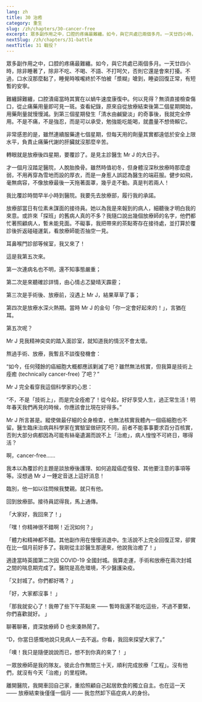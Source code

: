 ```yaml
---
lang: zh
title: 30 治癒
category: 重生
slug: /zh/chapters/30-cancer-free
excerpt: 眾多副作用之中，口腔的疼痛最難纏。如今，與它共處已兩個多月。一天廿四小時，除非睡著了，除非不吃、不喝、不語、不打呵欠，否則它還是會來打擾。
nextSlug: /zh/chapters/31-battle
nextTitle: 31 戰役？
---
```


<p class="cn">眾多副作用之中，口腔的疼痛最難纏。如今，與它共處已兩個多月。一天廿四小時，除非睡著了，除非不吃、不喝、不語、不打呵欠，否則它還是會來打擾。不過，口水沒那麼黏了，睡覺時喉嚨終於不怕被「漿糊」嗆到，睡姿回復正常，有短暫的安寧。

<p class="cn">難纏歸難纏，口腔潰瘍當時其實在以蝸牛速度康復中。何以見得？無須直接檢查傷口，從止痛藥用量即可見一斑。查看紀錄，原來自從放療結束後第二個星期開始，用藥劑量就慢慢減。到第三個星期發生「清水由鹹變淡」的奇事後，我就完全停用。不是不痛，不是強忍，而是可以承受，勉強能吃能喝，就盡量不想倚賴它。

<p class="cn">非常感恩的是，雖然連續服藥達七個星期，但每天用的劑量其實都遠低於安全上限水平，負責止痛藥代謝的肝臟就沒那麼辛苦。

<p class="cn">轉眼就是放療後四星期，要覆診了。是見主診醫生 Mr J 的大日子。

<p class="cn">才一個月沒踏足醫院，人脫胎換骨。雖然時值初冬，但身體沒深秋放療時那麼虛弱，不用再穿為雪地而設的厚衣，而是一身惹人誤認為醫生的端莊服。健步如飛，毫無病容，不像放療最後一天拖著面罩，幾乎走不動。真是判若兩人！

<p class="cn">我比覆診時間早半小時到醫院。我要先去放療部，履行我的承諾。

<p class="cn">放療部當日有位素未謀面的接待員。她以為我是來報到的病人，細聽後才明白我的來意。或許來「探班」的舊病人真的不多？我隨口說出幾個放療師的名字，他們都忙著照顧病人，暫未能見面。不礙事，我把帶來的茶點寄存在接待處，並打算於覆診後折返碰碰運氣，看放療師能否抽空一見。

<p class="cn">耳鼻喉門診部等候室，我又來了！

<p class="cn">這是我第五次來。

<p class="cn">第一次連病名也不明，還不知事態嚴重；

<p class="cn">第二次是來聽確診詳情，由心情忐忑變晴天霹靂；

<p class="cn">第三次是手術後、放療前，沒遇上 Mr J，結果草草了事；

<p class="cn">第四次是放療水深火熱期。當時 Mr J 的金句「你一定會好起來的！」，言猶在耳。

<p class="cn">第五次呢？

<p class="cn">Mr J 見我精神奕奕的踏入面診室，就知道我的情況不會太壞。

<p class="cn">熬過手術、放療，我暫且不談復發機會：

<q class="cn">如今，任何殘餘的癌細胞大概都應該剿滅了吧？雖然無法核實，但我算是技術上痊癒 (technically cancer-free) 了吧？

<p class="cn">Mr J 完全看穿我這個科學家的心思：

<q class="cn">不，不是「技術上」，而是完全痊癒了！從今起，好好享受人生，過正常生活！明年春天我們再見的時候，你應該會比現在好得多。

<p class="cn">Mr J 所言甚是。縱使做最仔細的全身檢查，也無法核實我體內一個癌細胞也不留。醫生臨床治病與科學家在實驗室做研究不同，前者不能事事要求百分百核實，否則大部分病都因為可能有絲毫遺漏而說不上「治癒」，病人惶惶不可終日，哪得活？

<p class="cn">啊，cancer-free......

<p class="cn">我本以為覆診的主題是談放療後護理、如何追蹤癌症復發、其他要注意的事項等等。沒想過 Mr J 一錘定音送上這好消息！

<p class="cn">臨別，他一如以往問候我雙親。就只有他。

<p class="cn">回到放療部。接待員認得我，馬上通傳。

<p class="cn">「大家好，我回來了！」

<p class="cn">「嘿！你精神很不錯啊！近況如何？」

<p class="cn">「體力和精神都不錯。其他副作用在慢慢消退中。生活說不上完全回復正常，卻實在比一個月前好多了。我剛從主診醫生那邊來，他說我治癒了！」

<p class="cn">適逢當時英國第二次因 COVID-19 全國封城。我算走運，手術和放療在兩次封城之間的喘息期完成了。醫院是高危環境，不少醫護染疫。

<p class="cn">「又封城了。你們都好嗎？ 」

<p class="cn">「好，大家都沒事！ 」

<p class="cn">「那我就安心了！我帶了些下午茶點來 —— 暫時我還不能吃這些，不過不要緊，你們喜歡就好。 」

<p class="cn">聊著聊著，資深放療師 D 也來湊熱鬧了。

<q class="cn">D，你當日感慨地說只見病人一去不返。你看，我回來探望大家了。 

<p class="cn">「噢！我只是隨便說說而已，想不到你真的來了！ 」

<p class="cn">一眾放療師是我的隊友。彼此合作無間三十天，順利完成放療「工程」。沒有他們，就沒有今天「治癒」的里程碑。

<p class="cn">離開醫院，我開車回自己家，重拾照顧自己起居飲食的獨立自主。也在這一天 —— 放療結束後僅僅一個月 —— 我忽然卸下癌症病人的身份。
